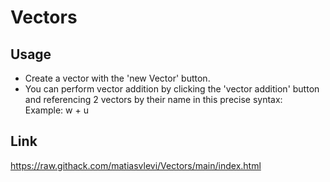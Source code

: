 # Vectors




Usage
---------

* Create a vector with the 'new Vector' button.
* You can perform vector addition by clicking the 'vector addition' button and referencing 2 vectors by their name in this precise syntax:
<br />Example: w + u


Link
--------
https://raw.githack.com/matiasvlevi/Vectors/main/index.html
